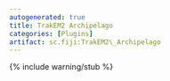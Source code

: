 ```yaml
---
autogenerated: true
title: TrakEM2 Archipelago
categories: [Plugins]
artifact: sc.fiji:TrakEM2\_Archipelago
---
```


{% include warning/stub %}



